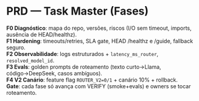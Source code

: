 # PRD — Task Master (Fases)
**F0 Diagnóstico**: mapa do repo, versões, riscos (I/O sem timeout, imports, ausência de HEAD/healthz).  
**F1 Hardening**: timeouts/retries, SLA gate, HEAD /healthz e /guide, fallback seguro.  
**F2 Observabilidade**: logs estruturados + `latency_ms_router`, `resolved_model_id`.  
**F3 Evals**: golden prompts de roteamento (texto curto→Llama, código→DeepSeek, casos ambíguos).  
**F4 V2 Canário**: feature flag `ROUTER_V2=0/1` + canário 10% + rollback.  
**Gate**: cada fase só avança com VERIFY (smoke+evals) e owners se tocar roteamento.
